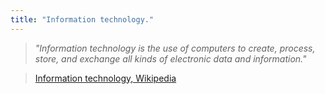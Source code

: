 ```yaml
---
title: "Information technology."
---
```

>*"Information technology is the use of computers to create, process, store, and exchange all kinds of electronic data and information."*

>[Information technology, Wikipedia](https://en.wikipedia.org/wiki/Information_technology)